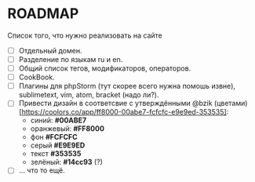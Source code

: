 # ROADMAP
Список того, что нужно реализовать на сайте

- [ ] Отдельный домен.
- [ ] Разделение по языкам ru и en.
- [ ] Общий список тегов, модификаторов, операторов.
- [ ] CookBook.
- [ ] Плагины для phpStorm (тут скорее всего нужна помошь извне), sublimetext, vim, atom, bracket (надо ли?).
- [ ] Привести дизайн в соответсвие с утверждёнными @bzik (цветами)[https://coolors.co/app/ff8000-00abe7-fcfcfc-e9e9ed-353535]: 
    + синий: **#00ABE7**
    + оранжевый: **#FF8000**
    + фон **#FCFCFC**
    + серый **#E9E9ED**
    + текст **#353535**
    + зелёный: **#14cc93** (?)
- [ ] ... что то ещё.
